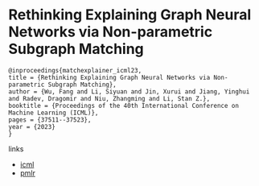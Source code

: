 # Rethinking Explaining Graph Neural Networks via Non-parametric Subgraph Matching

```
@inproceedings{matchexplainer_icml23,
title = {Rethinking Explaining Graph Neural Networks via Non-parametric Subgraph Matching},
author = {Wu, Fang and Li, Siyuan and Jin, Xurui and Jiang, Yinghui and Radev, Dragomir and Niu, Zhangming and Li, Stan Z.},
booktitle = {Proceedings of the 40th International Conference on Machine Learning (ICML)},
pages = {37511--37523},
year = {2023}
}
```

links
- [icml](https://icml.cc/Conferences/2023/Schedule?showEvent=25214)
- [pmlr](https://proceedings.mlr.press/v202/wu23j.html)
